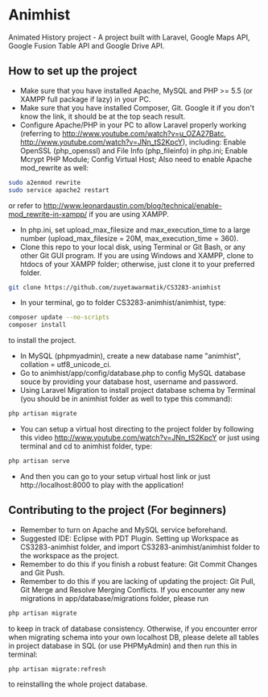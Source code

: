 Animhist
========

Animated History project - A project built with Laravel, Google Maps API, Google Fusion Table API and Google Drive API.

How to set up the project
-------------------------
- Make sure that you have installed Apache, MySQL and PHP >= 5.5 (or XAMPP full package if lazy) in your PC.
- Make sure that you have installed Composer, Git. Google it if you don't know the link, it should be at the top seach result.
- Configure Apache/PHP in your PC to allow Laravel properly working (referring to http://www.youtube.com/watch?v=u_OZA27Batc, http://www.youtube.com/watch?v=JNn_tS2KpcY), including: Enable OpenSSL (php_openssl) and File Info (php_fileinfo) in php.ini; Enable Mcrypt PHP Module; Config Virtual Host; Also need to enable Apache mod_rewrite as well:
```sh
sudo a2enmod rewrite
sudo service apache2 restart
```
or refer to http://www.leonardaustin.com/blog/technical/enable-mod_rewrite-in-xampp/ if you are using XAMPP.
- In php.ini, set upload_max_filesize and max_execution_time to a large number (upload_max_filesize = 20M, max_execution_time = 360).
- Clone this repo to your local disk, using Terminal or Git Bash, or any other Git GUI program. If you are using Windows and XAMPP, clone to htdocs of your XAMPP folder; otherwise, just clone it to your preferred folder.
```sh
git clone https://github.com/zuyetawarmatik/CS3283-animhist
```
- In your terminal, go to folder CS3283-animhist/animhist, type:
``` sh
composer update --no-scripts
composer install
```
to install the project.
- In MySQL (phpmyadmin), create a new database name "animhist", collation = utf8_unicode_ci.
- Go to animhist/app/config/database.php to config MySQL database souce by providing your database host, username and password.
- Using Laravel Migration to install project database schema by Terminal (you should be in animhist folder as well to type this command):
``` sh
php artisan migrate
```
- You can setup a virtual host directing to the project folder by following this video http://www.youtube.com/watch?v=JNn_tS2KpcY
or just using terminal and cd to animhist folder, type:
```sh
php artisan serve
```
- And then you can go to your setup virtual host link or just http://localhost:8000 to play with the application!

Contributing to the project (For beginners)
-------------------------------------------
- Remember to turn on Apache and MySQL service beforehand.
- Suggested IDE: Eclipse with PDT Plugin. Setting up Workspace as CS3283-animhist folder, and import CS3283-animhist/animhist folder to the workspace as the project.
- Remember to do this if you finish a robust feature: Git Commit Changes and Git Push.
- Remember to do this if you are lacking of updating the project: Git Pull, Git Merge and Resolve Merging Conflicts. If you encounter any new migrations in app/database/migrations folder, please run
``` sh
php artisan migrate
```
to keep in track of database consistency.
Otherwise, if you encounter error when migrating schema into your own localhost DB, please delete all tables in project database in SQL (or use PHPMyAdmin) and then run this in terminal:
``` sh
php artisan migrate:refresh
```
to reinstalling the whole project database.
